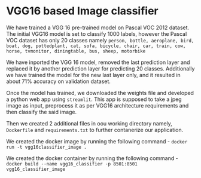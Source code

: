 # VGG16 based Image classifier

We have trained a VGG 16 pre-trained model on Pascal VOC 2012 dataset. The initial VGG16 model is set to classify 1000 labels, however the Pascal VOC dataset has only 20 classes namely
`person, bottle, aeroplane, bird, boat, dog, pottedplant, cat, sofa, bicycle, chair, car, train, cow, horse, tvmonitor, diningtable, bus, sheep, motorbike`

We have inported the VGG 16 model, removed the last prediction layer and replaced it by another prediction layer for predicting 20 classes. Additionally we have trained the model for the new last layer only, and it resulted in about 71% accuracy on validation dataset.

Once the model has trained, we downloaded the weights file and developed a python web app using `streamlit`. This app is supposed to take a jpeg image as input, preprocess it as per VGG16 architecture requirements and then classify the said image.

Then we created 2 additional files in oou working directory namely, `Dockerfile` and `requirements.txt` to further contanerize our application.

We created the docker image by running the following command - `docker run -t vgg16classifier_image .`

We created the docker container by running the following command - `docker build --name vgg16_classifier -p 8501:8501 vgg16_classifier_image`
